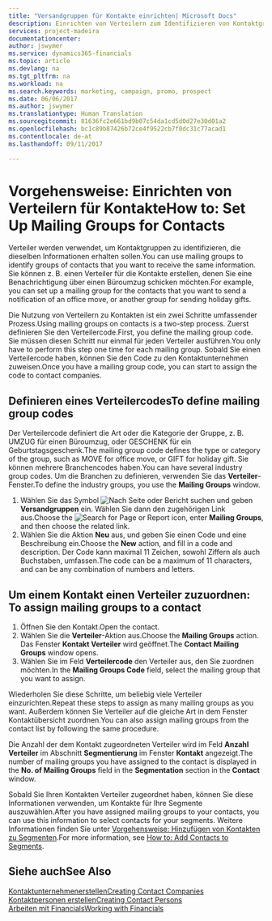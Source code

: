 ```yaml
---
title: "Versandgruppen für Kontakte einrichten| Microsoft Docs"
description: Einrichten von Verteilern zum Identifizieren von Kontaktgruppen, denen die gleichen Informationen zugehen sollen, z. B. Marketingkampagnen oder Promotionen.
services: project-madeira
documentationcenter: 
author: jswymer
ms.service: dynamics365-financials
ms.topic: article
ms.devlang: na
ms.tgt_pltfrm: na
ms.workload: na
ms.search.keywords: marketing, campaign, promo, prospect
ms.date: 06/06/2017
ms.author: jswymer
ms.translationtype: Human Translation
ms.sourcegitcommit: 81636fc2e661bd9b07c54da1cd5d0d27e30d01a2
ms.openlocfilehash: bc1c89b87426b72ce4f9522cb7f0dc31c77acad1
ms.contentlocale: de-at
ms.lasthandoff: 09/11/2017

---
```

# <a name="how-to-set-up-mailing-groups-for-contacts"></a><span data-ttu-id="36516-103">Vorgehensweise: Einrichten von Verteilern für Kontakte</span><span class="sxs-lookup"><span data-stu-id="36516-103">How to: Set Up Mailing Groups for Contacts</span></span>
<span data-ttu-id="36516-104">Verteiler werden verwendet, um Kontaktgruppen zu identifizieren, die dieselben Informationen erhalten sollen.</span><span class="sxs-lookup"><span data-stu-id="36516-104">You can use mailing groups to identify groups of contacts that you want to receive the same information.</span></span> <span data-ttu-id="36516-105">Sie können z. B. einen Verteiler für die Kontakte erstellen, denen Sie eine Benachrichtigung über einen Büroumzug schicken möchten.</span><span class="sxs-lookup"><span data-stu-id="36516-105">For example, you can set up a mailing group for the contacts that you want to send a notification of an office move, or another group for sending holiday gifts.</span></span>

<span data-ttu-id="36516-106">Die Nutzung von Verteilern zu Kontakten ist ein zwei Schritte umfassender Prozess.</span><span class="sxs-lookup"><span data-stu-id="36516-106">Using mailing groups on contacts is a two-step process.</span></span> <span data-ttu-id="36516-107">Zuerst definieren Sie den Verteilercode.</span><span class="sxs-lookup"><span data-stu-id="36516-107">First, you define the mailing group code.</span></span> <span data-ttu-id="36516-108">Sie müssen diesen Schritt nur einmal für jeden Verteiler ausführen.</span><span class="sxs-lookup"><span data-stu-id="36516-108">You only have to perform this step one time for each mailing group.</span></span> <span data-ttu-id="36516-109">Sobald Sie einen Verteilercode haben, können Sie den Code zu den Kontaktunternehmen zuweisen.</span><span class="sxs-lookup"><span data-stu-id="36516-109">Once you have a mailing group code, you can start to assign the code to contact companies.</span></span>

## <a name="to-define-mailing-group-codes"></a><span data-ttu-id="36516-110">Definieren eines Verteilercodes</span><span class="sxs-lookup"><span data-stu-id="36516-110">To define mailing group codes</span></span>
<span data-ttu-id="36516-111">Der Verteilercode definiert die Art oder die Kategorie der Gruppe, z. B. UMZUG für einen Büroumzug, oder GESCHENK für ein Geburtstagsgeschenk.</span><span class="sxs-lookup"><span data-stu-id="36516-111">The mailing group code defines the type or category of the group, such as MOVE for office move, or GIFT for holiday gift.</span></span> <span data-ttu-id="36516-112">Sie können mehrere Branchencodes haben.</span><span class="sxs-lookup"><span data-stu-id="36516-112">You can have several industry group codes.</span></span> <span data-ttu-id="36516-113">Um die Branchen zu definieren, verwenden Sie das **Verteiler**-Fenster.</span><span class="sxs-lookup"><span data-stu-id="36516-113">To define the industry groups, you use the **Mailing Groups** window.</span></span>

1. <span data-ttu-id="36516-114">Wählen Sie das Symbol ![Nach Seite oder Bericht suchen](media/ui-search/search_small.png "Nach Seite oder Bericht suchen") und geben **Versandgruppen** ein. Wählen Sie dann den zugehörigen Link aus.</span><span class="sxs-lookup"><span data-stu-id="36516-114">Choose the ![Search for Page or Report](media/ui-search/search_small.png "Search for Page or Report icon") icon, enter **Mailing Groups**, and then choose the related link.</span></span>
2. <span data-ttu-id="36516-115">Wählen Sie die Aktion **Neu** aus, und geben Sie einen Code und eine Beschreibung ein.</span><span class="sxs-lookup"><span data-stu-id="36516-115">Choose the **New** action, and fill in a code and description.</span></span> <span data-ttu-id="36516-116">Der Code kann maximal 11 Zeichen, sowohl Ziffern als auch Buchstaben, umfassen.</span><span class="sxs-lookup"><span data-stu-id="36516-116">The code can be a maximum of 11 characters, and can be any combination of numbers and letters.</span></span>

## <span data-ttu-id="36516-117"><a name="AssignMailGroupContact">Um einem Kontakt einen Verteiler zuzuordnen:</a></span><span class="sxs-lookup"><span data-stu-id="36516-117"><a name="AssignMailGroupContact"></a> To assign mailing groups to a contact</span></span>
1. <span data-ttu-id="36516-118">Öffnen Sie den Kontakt.</span><span class="sxs-lookup"><span data-stu-id="36516-118">Open the contact.</span></span>
2. <span data-ttu-id="36516-119">Wählen Sie die **Verteiler**-Aktion aus.</span><span class="sxs-lookup"><span data-stu-id="36516-119">Choose the **Mailing Groups** action.</span></span> <span data-ttu-id="36516-120">Das Fenster **Kontakt Verteiler** wird geöffnet.</span><span class="sxs-lookup"><span data-stu-id="36516-120">The **Contact Mailing Groups** window opens.</span></span>
3. <span data-ttu-id="36516-121">Wählen Sie im Feld **Verteilercode** den Verteiler aus, den Sie zuordnen möchten.</span><span class="sxs-lookup"><span data-stu-id="36516-121">In the **Mailing Groups Code** field, select the mailing group that you want to assign.</span></span>

<span data-ttu-id="36516-122">Wiederholen Sie diese Schritte, um beliebig viele Verteiler einzurichten.</span><span class="sxs-lookup"><span data-stu-id="36516-122">Repeat these steps to assign as many mailing groups as you want.</span></span> <span data-ttu-id="36516-123">Außerdem können Sie Verteiler auf die gleiche Art in dem Fenster Kontaktübersicht zuordnen.</span><span class="sxs-lookup"><span data-stu-id="36516-123">You can also assign mailing groups from the contact list by following the same procedure.</span></span>

<span data-ttu-id="36516-124">Die Anzahl der dem Kontakt zugeordneten Verteiler wird im Feld **Anzahl Verteiler** im Abschnitt **Segmentierung** im Fenster **Kontakt** angezeigt.</span><span class="sxs-lookup"><span data-stu-id="36516-124">The number of mailing groups you have assigned to the contact is displayed in the **No. of Mailing Groups** field in the **Segmentation** section in the **Contact** window.</span></span>

<span data-ttu-id="36516-125">Sobald Sie Ihren Kontakten Verteiler zugeordnet haben, können Sie diese Informationen verwenden, um Kontakte für Ihre Segmente auszuwählen.</span><span class="sxs-lookup"><span data-stu-id="36516-125">After you have assigned mailing groups to your contacts, you can use this information to select contacts for your segments.</span></span> <span data-ttu-id="36516-126">Weitere Informationen finden Sie unter [Vorgehensweise: Hinzufügen von Kontakten zu Segmenten](marketing-add-contact-segment.md).</span><span class="sxs-lookup"><span data-stu-id="36516-126">For more information, see [How to: Add Contacts to Segments](marketing-add-contact-segment.md).</span></span>

## <a name="see-also"></a><span data-ttu-id="36516-127">Siehe auch</span><span class="sxs-lookup"><span data-stu-id="36516-127">See Also</span></span>
[<span data-ttu-id="36516-128">Kontaktunternehmenerstellen</span><span class="sxs-lookup"><span data-stu-id="36516-128">Creating Contact Companies</span></span>](marketing-create-contact-companies.md)  
[<span data-ttu-id="36516-129">Kontaktpersonen erstellen</span><span class="sxs-lookup"><span data-stu-id="36516-129">Creating Contact Persons</span></span>](marketing-create-contact-persons.md)  
[<span data-ttu-id="36516-130">Arbeiten mit Financials</span><span class="sxs-lookup"><span data-stu-id="36516-130">Working with Financials</span></span>](ui-work-product.md)

